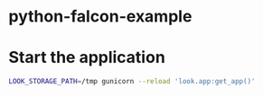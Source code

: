 # python-falcon-example

# Start the application
```bash
LOOK_STORAGE_PATH=/tmp gunicorn --reload 'look.app:get_app()'
```
